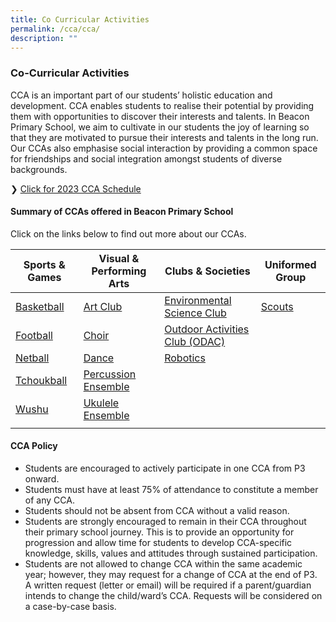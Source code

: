 ```yaml
---
title: Co Curricular Activities
permalink: /cca/cca/
description: ""
---
```

### Co-Curricular Activities

CCA is an important part of our students’ holistic education and development. CCA enables students to realise their potential by providing them with opportunities to discover their interests and talents. In Beacon Primary School, we aim to cultivate in our students the joy of learning so that they are motivated to pursue their interests and talents in the long run. Our CCAs also emphasise social interaction by providing a common space for friendships and social integration amongst students of diverse backgrounds.

❯ [Click for 2023 CCA Schedule ](/files/cca%20schedule%202023.pdf)

#### Summary of CCAs offered in Beacon Primary School

Click on the links below to find out more about our CCAs.

| Sports & Games | Visual & Performing Arts | Clubs & Societies | Uniformed Group |
|---|---|---|---|
| [Basketball](/cca/bball/) | [Art Club](/cca/ac/) | [Environmental Science Club](/cca/esc/) | [Scouts](/cca/scouts/) |
| [Football](/cca/fb/) | [Choir](/cca/choir/) | [Outdoor Activities Club (ODAC)](/cca/odac/) |  |
| [Netball](/cca/netball/) | [Dance](/cca/dance/) | [Robotics](/cca/robotics/) |  |
| [Tchoukball](/cca/tchoukball/) | [Percussion Ensemble](/cca/percussion-ensemble/) |  |  |
| [Wushu](/cca/wushu/) | [Ukulele Ensemble](/cca/ukulele/)  |  |  |
|  |  |  |  |

#### CCA Policy

*   Students are encouraged to actively participate in one CCA from P3 onward.
*   Students must have at least 75% of attendance to constitute a member of any CCA.
*   Students should not be absent from CCA without a valid reason.
*   Students are strongly encouraged to remain in their CCA throughout their primary school journey. This is to provide an opportunity for progression and allow time for students to develop CCA-specific knowledge, skills, values and attitudes through sustained participation.
*   Students are not allowed to change CCA within the same academic year; however, they may request for a change of CCA at the end of P3. A written request (letter or email) will be required if a parent/guardian intends to change the child/ward’s CCA. Requests will be considered on a case-by-case basis.